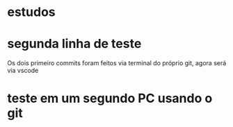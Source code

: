 # estudos
# segunda linha de teste
Os dois primeiro commits foram feitos via terminal do próprio git, agora será via vscode

# teste em um segundo PC usando o git